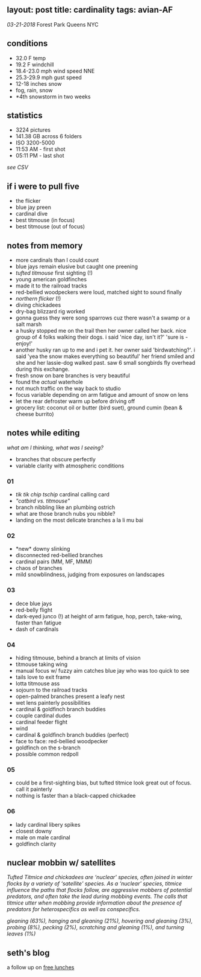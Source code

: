 layout: post
title: cardinality
tags: avian-AF
---


_03-21-2018_ Forest Park Queens NYC

## conditions

- 32.0 F temp 
- 19.2 F windchill 
- 18.4-23.0 mph wind speed NNE
- 25.3-29.9 mph gust speed
- 12-18 inches snow
- fog, rain, snow
- \*4th snowstorm in two weeks

## statistics

- 3224 pictures
- 141.38 GB across 6 folders
- ISO 3200-5000
- 11:53 AM - first shot
- 05:11 PM - last shot

_see CSV_

## if i were to pull five

- the flicker
- blue jay preen
- cardinal dive
- best titmouse (in focus)
- best titmouse (out of focus)

## notes from memory

- more cardinals than I could count
- blue jays remain elusive but caught one preening
- _tufted titmouse_ first sighting (!)
- young american goldfinches
- made it to the railroad tracks
- red-bellied woodpeckers were loud, matched sight to sound finally
- _northern flicker_ (!)
- diving chickadees
- dry-bag blizzard rig worked
- gonna guess they were song sparrows cuz there wasn't a swamp or a salt marsh
- a husky stopped me on the trail then her owner called her back. nice group of 4 folks walking their dogs. i said 'nice day, isn\'t it?' 'sure is - enjoy!'
- another husky ran up to me and i pet it. her owner said 'birdwatching?'. i said 'yea the snow makes everything so beautiful' her friend smiled and she and her lassie-dog walked past. saw 6 small songbirds fly overhead during this exchange.
- fresh snow on bare branches is very beautiful
- found the _actual_ waterhole
- not much traffic on the way back to studio
- focus variable depending on arm fatigue and amount of snow on lens
- let the rear defroster warm up before driving off
- grocery list: coconut oil or butter (bird suet), ground cumin (bean & cheese burrito)

## notes while editing

_what am I thinking, what was I seeing?_

- branches that obscure perfectly
- variable clarity with atmospheric conditions


### 01
- _tik_ _tik_ _chip_ _tschip_ cardinal calling card
- _"catbird vs. titmouse"_
- branch nibbling like an plumbing ostrich
- what are those branch nubs you nibble?
- landing on the most delicate branches a la li mu bai

### 02

- \*new\* downy slinking
- disconnected red-bellied branches
- cardinal pairs (MM, MF, MMM)
- chaos of branches
- mild snowblindness, judging from exposures on landscapes

### 03

- dece blue jays
- red-belly flight
- dark-eyed junco (!) at height of arm fatigue, hop, perch, take-wing, faster than fatigue
- dash of cardinals

### 04 

- hiding titmouse, behind a branch at limits of vision
- titmouse taking wing
- manual focus w/ fuzzy aim catches blue jay who was too quick to see
- tails love to exit frame
- lotta titmouse ass
- sojourn to the railroad tracks
- open-palmed branches present a leafy nest
- wet lens painterly possibilities
- cardinal & goldfinch branch buddies
- couple cardinal dudes 
- cardinal feeder flight
- wind
- cardinal & goldfinch branch buddies (perfect)
- face to face: red-bellied woodpecker
- goldfinch on the s-branch
- possible common redpoll 

### 05

- could be a first-sighting bias, but tufted titmice look great out of focus. call it painterly
- nothing is faster than a black-capped chickadee

### 06 

- lady cardinal libery spikes
- closest downy
- male on male cardinal
- goldfinch clarity


## nuclear mobbin w/ satellites

_Tufted Titmice and chickadees are ‘nuclear' species, often joined in winter flocks by a variety of ‘satellite' species. As a ‘nuclear' species, titmice influence the paths that flocks follow, are aggressive mobbers of potential predators, and often take the lead during mobbing events. The calls that titmice utter when mobbing provide information about the presence of predators for heterospecifics as well as conspecifics._

_gleaning (63%), hanging and gleaning (21%), hovering and gleaning (3%), probing (8%), pecking (2%), scratching and gleaning (1%), and turning leaves (1%)_

## seth's blog

a follow up on [free lunches](http://sethgodin.typepad.com/seths_blog/2018/03/yes-theres-a-free-lunch.html)



